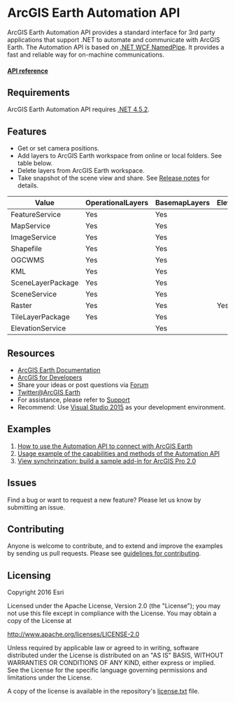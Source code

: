 # ArcGIS Earth Automation API
ArcGIS Earth Automation API provides a standard interface for 3rd party applications that support .NET to automate and communicate with ArcGIS Earth. The Automation API is based on [.NET WCF NamedPipe](https://msdn.microsoft.com/en-us/library/system.servicemodel.netnamedpipebinding(v=vs.110).aspx). It provides a fast and reliable way for on-machine communications. 

#### [API reference](http://doc.arcgis.com/en/arcgis-earth/automation-api/wcfnamedpipeipc.htm)


## Requirements
ArcGIS Earth Automation API requires [.NET 4.5.2](https://www.microsoft.com/en-us/download/details.aspx?id=42642).

## Features
* Get or set camera positions. 
* Add layers to ArcGIS Earth workspace from online or local folders. See table below.
* Delete layers from ArcGIS Earth workspace.
* Take snapshot of the scene view and share.
See [Release notes](http://docstg.arcgis.com/en/arcgis-earth/automation-api/release-notes.htm) for details.

Value | OperationalLayers | BasemapLayers |ElevationLayers
----| ---- | ---- | ----
FeatureService | Yes | Yes |
MapService | Yes | Yes |
ImageService | Yes | Yes |
Shapefile | Yes | Yes |
OGCWMS | Yes | Yes |
KML | Yes | Yes |
SceneLayerPackage | Yes | Yes |
SceneService | Yes | Yes |
Raster | Yes | Yes | Yes
TileLayerPackage | Yes | Yes |
ElevationService | | Yes

## Resources

* [ArcGIS Earth Documentation](http://docs.arcgis.com/en/arcgis-earth/automation-api/get-started.htm)
* [ArcGIS for Developers](https://developers.arcgis.com/documentation/#extend)
* Share your ideas or post questions via [Forum](https://geonet.esri.com/groups/arcgis-earth)
* [Twitter@ArcGIS Earth](https://twitter.com/arcgisearth?lang=en)
* For assistance, please refer to [Support](support.esri.com)
* Recommend: Use [Visual Studio 2015](https://msdn.microsoft.com/en-us/library/dd831853.aspx) as your development environment.


## Examples

1. [How to use the Automation API to connect with ArcGIS Earth](https://github.com/ArcGIS/arcgisearth-automation-api/wiki/Connect-with-ArcGIS-Earth)
2. [Usage example of the capabilities and methods of the Automation API](https://github.com/ArcGIS/arcgisearth-automation-api/wiki/Usage-example-of-Automation-API-methods)
3. [View synchrinzation: build a sample add-in for ArcGIS Pro 2.0](https://github.com/ArcGIS/arcgisearth-automation-api/wiki/View-synchronization-sample)

## Issues
Find a bug or want to request a new feature? Please let us know by submitting an issue.

## Contributing
Anyone is welcome to contribute, and to extend and improve the examples by sending us pull requests. Please see [guidelines for contributing](https://github.com/esri/contributing).

## Licensing
Copyright 2016 Esri

Licensed under the Apache License, Version 2.0 (the "License");
you may not use this file except in compliance with the License.
You may obtain a copy of the License at

   http://www.apache.org/licenses/LICENSE-2.0

Unless required by applicable law or agreed to in writing, software
distributed under the License is distributed on an "AS IS" BASIS,
WITHOUT WARRANTIES OR CONDITIONS OF ANY KIND, either express or implied.
See the License for the specific language governing permissions and
limitations under the License.

A copy of the license is available in the repository's [license.txt](https://github.com/xiao8579/arcgisearth-automation-api/blob/master/LICENSE) file.
